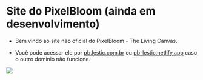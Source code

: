 # Site do PixelBloom (ainda em desenvolvimento)
- Bem vindo ao site não oficial do PixelBloom - The Living Canvas.

- Você pode acessar ele por [pb.lestic.com.br](pb.lestic.com.br) ou [pb-lestic.netlify.app](pb-lestic.netlify.app) caso o outro domínio não funcione.

<img src="https://media.discordapp.net/attachments/1407892703592714474/1410400055692754974/canvas.png?ex=68b0e0e9&is=68af8f69&hm=4ee363a7a6983f8aa0358e250af4ba4eb8b1c9c9210924b4209c3bc8a6933b40&=&format=webp&quality=lossless&width=929&height=938">